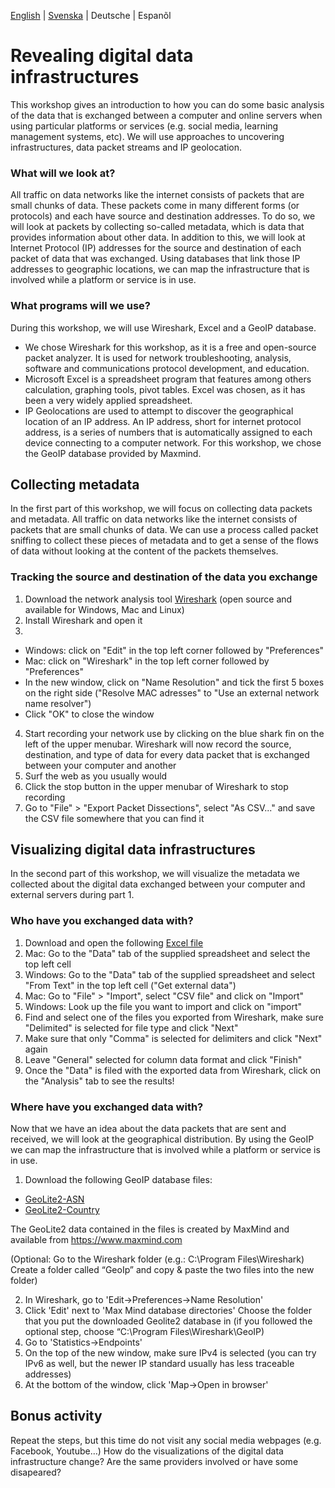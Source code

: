 [English](/README.md) | [Svenska](/sv.md) | Deutsche | Espanõl

# Revealing digital data infrastructures
This workshop gives an introduction to how you can do some basic analysis of the data that is exchanged between a computer and online servers when using particular platforms or services (e.g. social media, learning management systems, etc). We will use approaches to uncovering infrastructures, data packet streams and IP geolocation.

### What will we look at?
All traffic on data networks like the internet consists of packets that are small chunks of data. These packets come in many different forms (or protocols) and each have source and destination addresses. To do so, we will look at packets by collecting so-called metadata, which is data that provides information about other data.
In addition to this, we will look at Internet Protocol (IP) addresses for the source and destination of each packet of data that was exchanged. Using databases that link those IP addresses to geographic locations, we can map the infrastructure that is involved while a platform or service is in use.

### What programs will we use?
During this workshop, we will use Wireshark, Excel and a GeoIP database. 
- We chose Wireshark for this workshop, as it is a free and open-source packet analyzer. It is used for network troubleshooting, analysis, software and communications protocol development, and education.
- Microsoft Excel is a spreadsheet program that features among others calculation, graphing tools, pivot tables. Excel was chosen, as it has been a very widely applied spreadsheet. 
- IP Geolocations are used to attempt to discover the geographical location of an IP address. An IP address, short for internet protocol address, is a series of numbers that is automatically assigned to each device connecting to a computer network. For this workshop, we chose the GeoIP database provided by Maxmind.

## Collecting metadata
In the first part of this workshop, we will focus on collecting data packets and metadata. 
All traffic on data networks like the internet consists of packets that are small chunks of data. We can use a process called packet sniffing to collect these pieces of metadata and to get a sense of the flows of data without looking at the content of the packets themselves.

### Tracking the source and destination of the data you exchange
1. Download the network analysis tool [Wireshark](https://www.wireshark.org) (open source and available for Windows, Mac and Linux)
2. Install Wireshark and open it
3.
- Windows: click on "Edit" in the top left corner followed by "Preferences"
- Mac: click on "Wireshark" in the top left corner followed by "Preferences"
- In the new window, click on "Name Resolution" and tick the first 5 boxes on the right side ("Resolve MAC adresses" to "Use an external network name resolver")
- Click "OK" to close the window

4. Start recording your network use by clicking on the blue shark fin on the left of the upper menubar. Wireshark will now record the source, destination, and type of data for every data packet that is exchanged between your computer and another
5. Surf the web as you usually would
6. Click the stop button in the upper menubar of Wireshark to stop recording
7. Go to "File" > "Export Packet Dissections", select "As CSV..." and save the CSV file somewhere that you can find it

## Visualizing digital data infrastructures
In the second part of this workshop, we will visualize the metadata we collected about the digital data exchanged between your computer and external servers during part 1.

### Who have you exchanged data with?
1. Download and open the following <a href="/revealing_digital_infrastructure201103.xlsx" download="download">Excel file</a>
2. Mac: Go to the "Data" tab of the supplied spreadsheet and select the top left cell
2. Windows: Go to the "Data" tab of the supplied spreadsheet and select "From Text" in the top left cell ("Get external data") 
3. Mac: Go to "File"  > "Import", select "CSV file" and click on "Import"
3. Windows: Look up the file you want to import and click on "import"
4. Find and select one of the files you exported from Wireshark, make sure "Delimited" is selected for file type and click "Next"
5. Make sure that only "Comma" is selected for delimiters and click "Next" again
6. Leave "General" selected for column data format and click "Finish"
7. Once the "Data" is filed with the exported data from Wireshark, click on the "Analysis" tab to see the results!

### Where have you exchanged data with?
Now that we have an idea about the data packets that are sent and received, we will look at the geographical distribution. By using the GeoIP we can map the infrastructure that is involved while a platform or service is in use.

1.	Download the following GeoIP database files: 
-  <a href="/GeoLite2-ASN.mmdb" download="download">GeoLite2-ASN</a>
-  <a href="/GeoLite2-Country.mmdb" download="download">GeoLite2-Country</a>

The GeoLite2 data contained in the files is created by MaxMind and available from <a href="https://www.maxmind.com">https://www.maxmind.com</a>

(Optional: Go to the Wireshark folder (e.g.: C:\Program Files\Wireshark) Create a folder called “GeoIp” and copy & paste the two files into the new folder) 

2.	In Wireshark, go to 'Edit→Preferences→Name Resolution'  
3.	Click 'Edit' next to 'Max Mind database directories' Choose the folder that you put the downloaded Geolite2 database in (if you followed the optional step, choose “C:\Program Files\Wireshark\GeoIP) 
4.	Go to 'Statistics→Endpoints'  
5.	On the top of the new window, make sure IPv4 is selected (you can try IPv6 as well, but the newer IP standard usually has less traceable addresses)  
6.	At the bottom of the window, click 'Map→Open in browser'

## Bonus activity
Repeat the steps, but this time do not visit any social media webpages (e.g. Facebook, Youtube…)
How do the visualizations of the digital data infrastructure change? Are the same providers involved or have some disapeared?

